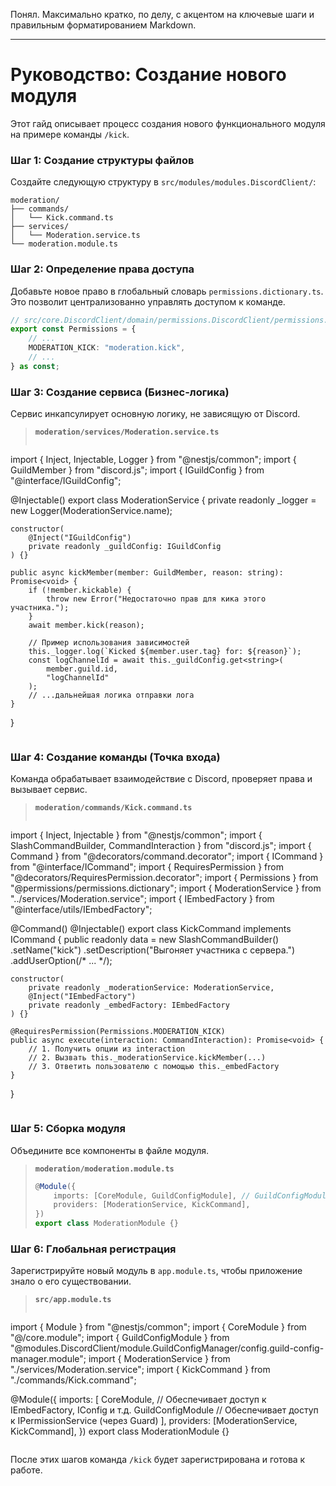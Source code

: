 Понял. Максимально кратко, по делу, с акцентом на ключевые шаги и правильным форматированием Markdown.

---

# Руководство: Создание нового модуля

Этот гайд описывает процесс создания нового функционального модуля на примере команды `/kick`.

### Шаг 1: Создание структуры файлов

Создайте следующую структуру в `src/modules/modules.DiscordClient/`:

```
moderation/
├── commands/
│   └── Kick.command.ts
├── services/
│   └── Moderation.service.ts
└── moderation.module.ts
```

### Шаг 2: Определение права доступа

Добавьте новое право в глобальный словарь `permissions.dictionary.ts`. Это позволит централизованно управлять доступом к команде.

```typescript
// src/core.DiscordClient/domain/permissions.DiscordClient/permissions.dictionary.ts
export const Permissions = {
    // ...
    MODERATION_KICK: "moderation.kick",
    // ...
} as const;
```

### Шаг 3: Создание сервиса (Бизнес-логика)

Сервис инкапсулирует основную логику, не зависящую от Discord.

> **`moderation/services/Moderation.service.ts`**
> ```typescript
import { Inject, Injectable, Logger } from "@nestjs/common";
import { GuildMember } from "discord.js";
import { IGuildConfig } from "@interface/IGuildConfig";

@Injectable()
export class ModerationService {
    private readonly _logger = new Logger(ModerationService.name);

    constructor(
        @Inject("IGuildConfig")
        private readonly _guildConfig: IGuildConfig
    ) {}

    public async kickMember(member: GuildMember, reason: string): Promise<void> {
        if (!member.kickable) {
            throw new Error("Недостаточно прав для кика этого участника.");
        }
        await member.kick(reason);

        // Пример использования зависимостей
        this._logger.log(`Kicked ${member.user.tag} for: ${reason}`);
        const logChannelId = await this._guildConfig.get<string>(
            member.guild.id,
            "logChannelId"
        );
        // ...дальнейшая логика отправки лога
    }
}
> ```

### Шаг 4: Создание команды (Точка входа)

Команда обрабатывает взаимодействие с Discord, проверяет права и вызывает сервис.

> **`moderation/commands/Kick.command.ts`**
> ```typescript
import { Inject, Injectable } from "@nestjs/common";
import { SlashCommandBuilder, CommandInteraction } from "discord.js";
import { Command } from "@decorators/command.decorator";
import { ICommand } from "@interface/ICommand";
import { RequiresPermission } from "@decorators/RequiresPermission.decorator";
import { Permissions } from "@permissions/permissions.dictionary";
import { ModerationService } from "../services/Moderation.service";
import { IEmbedFactory } from "@interface/utils/IEmbedFactory";

@Command()
@Injectable()
export class KickCommand implements ICommand {
    public readonly data = new SlashCommandBuilder()
        .setName("kick")
        .setDescription("Выгоняет участника с сервера.")
        .addUserOption(/* ... */);

    constructor(
        private readonly _moderationService: ModerationService,
        @Inject("IEmbedFactory")
        private readonly _embedFactory: IEmbedFactory
    ) {}

    @RequiresPermission(Permissions.MODERATION_KICK)
    public async execute(interaction: CommandInteraction): Promise<void> {
        // 1. Получить опции из interaction
        // 2. Вызвать this._moderationService.kickMember(...)
        // 3. Ответить пользователю с помощью this._embedFactory
    }
}
> ```

### Шаг 5: Сборка модуля

Объедините все компоненты в файле модуля.

> **`moderation/moderation.module.ts`**
> ```typescript
> @Module({
>     imports: [CoreModule, GuildConfigModule], // GuildConfigModule нужен для работы @RequiresPermission
>     providers: [ModerationService, KickCommand],
> })
> export class ModerationModule {}
> ```

### Шаг 6: Глобальная регистрация

Зарегистрируйте новый модуль в `app.module.ts`, чтобы приложение знало о его существовании.

> **`src/app.module.ts`**
> ```typescript
import { Module } from "@nestjs/common";
import { CoreModule } from "@/core.module";
import { GuildConfigModule } from "@modules.DiscordClient/module.GuildConfigManager/config.guild-config-manager.module";
import { ModerationService } from "./services/Moderation.service";
import { KickCommand } from "./commands/Kick.command";

@Module({
    imports: [
        CoreModule, // Обеспечивает доступ к IEmbedFactory, IConfig и т.д.
        GuildConfigModule // Обеспечивает доступ к IPermissionService (через Guard)
    ],
    providers: [ModerationService, KickCommand],
})
export class ModerationModule {}
> ```

После этих шагов команда `/kick` будет зарегистрирована и готова к работе.
